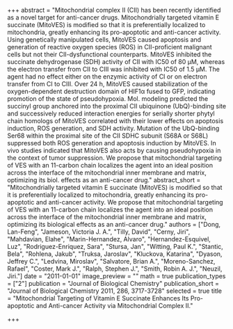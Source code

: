 +++
abstract = "Mitochondrial complex II (CII) has been recently identified as a novel target for anti-cancer drugs.  Mitochondrially targeted vitamin E succinate (MitoVES) is modified so that it is preferentially localized to mitochondria, greatly enhancing its pro-apoptotic and anti-cancer activity.  Using genetically manipulated cells, MitoVES caused apoptosis and generation of reactive oxygen species (ROS) in CII-proficient malignant cells but not their CII-dysfunctional counterparts.  MitoVES inhibited the succinate dehydrogenase (SDH) activity of CII with IC50 of 80 μM, whereas the electron transfer from CII to CIII was inhibited with IC50 of 1.5 μM.  The agent had no effect either on the enzymic activity of CI or on electron transfer from CI to CIII.  Over 24 h, MitoVES caused stabilization of the oxygen-dependent destruction domain of HIF1α fused to GFP, indicating promotion of the state of pseudohypoxia.  Mol. modeling predicted the succinyl group anchored into the proximal CII ubiquinone (UbQ)-binding site and successively reduced interaction energies for serially shorter phytyl chain homologs of MitoVES correlated with their lower effects on apoptosis induction, ROS generation, and SDH activity.  Mutation of the UbQ-binding Ser68 within the proximal site of the CII SDHC subunit (S68A or S68L) suppressed both ROS generation and apoptosis induction by MitoVES.  In vivo studies indicated that MitoVES also acts by causing pseudohypoxia in the context of tumor suppression.  We propose that mitochondrial targeting of VES with an 11-carbon chain localizes the agent into an ideal position across the interface of the mitochondrial inner membrane and matrix, optimizing its biol. effects as an anti-cancer drug."
abstract_short = "Mitochondrially targeted vitamin E succinate (MitoVES) is modified so that it is preferentially localized to mitochondria, greatly enhancing its pro-apoptotic and anti-cancer activity. We propose that mitochondrial targeting of VES with an 11-carbon chain localizes the agent into an ideal position across the interface of the mitochondrial inner membrane and matrix, optimizing its biological effects as an anti-cancer drug."
authors = ["Dong, Lan-Feng", "Jameson, Victoria J. A.", "Tilly, David", "Cerny, Jiri", "Mahdavian, Elahe", "Marin-Hernandez, Alvaro", "Hernandez-Esquivel, Luz", "Rodriguez-Enriquez, Sara", "Stursa, Jan", "Witting, Paul K.", "Stantic, Bela", "Rohlena, Jakub", "Truksa, Jaroslav", "Kluckova, Katarina", "Dyason, Jeffrey C.", "Ledvina, Miroslav", "Salvatore, Brian A.", "Moreno-Sanchez, Rafael", "Coster, Mark J.", "Ralph, Stephen J.", "Smith, Robin A. J.", "Neuzil, Jiri."]
date = "2011-01-01"
image_preview = ""
math = true
publication_types = ["2"]
publication = "Journal of Biological Chemistry"
publication_short = "Journal of Biological Chemistry 2011, 286, 3717-3728"
selected = true
title = "Mitochondrial Targeting of Vitamin E Succinate Enhances Its Pro-apoptotic and Anti-cancer Activity via Mitochondrial Complex II."


+++
